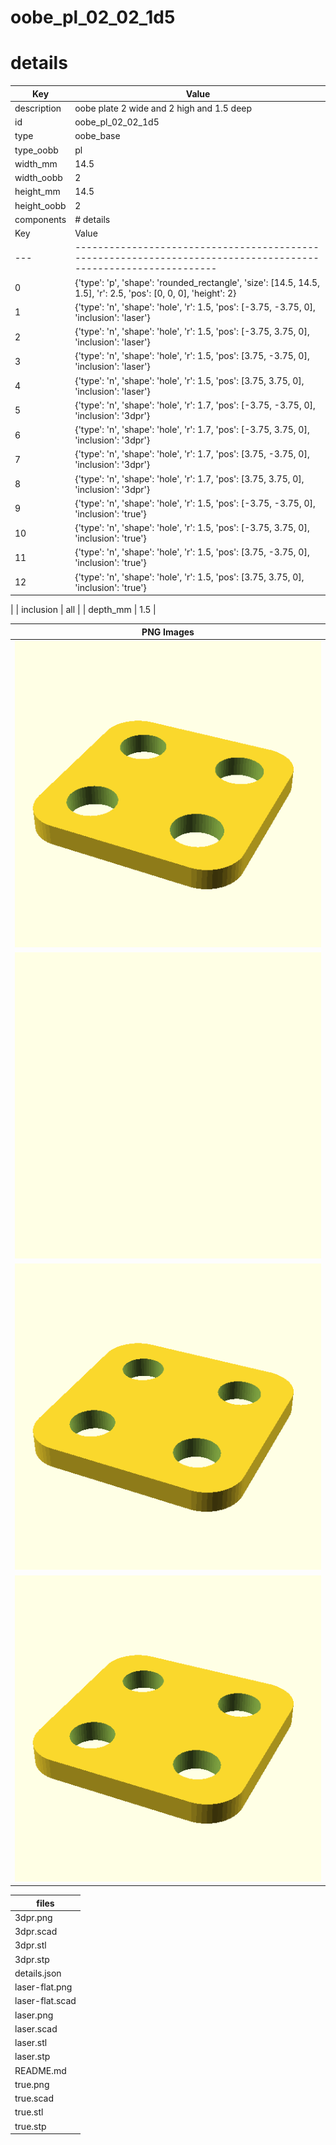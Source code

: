 # oobe_pl_02_02_1d5
# details
| Key         | Value                                                                                                                                                                                                                                                                                                                                                                                                                                                                                                                                                                                                                                                                                                                                                                                                                                                                                                                                                                                                                                                                                                                                                                                                                 |
| ----------- | --------------------------------------------------------------------------------------------------------------------------------------------------------------------------------------------------------------------------------------------------------------------------------------------------------------------------------------------------------------------------------------------------------------------------------------------------------------------------------------------------------------------------------------------------------------------------------------------------------------------------------------------------------------------------------------------------------------------------------------------------------------------------------------------------------------------------------------------------------------------------------------------------------------------------------------------------------------------------------------------------------------------------------------------------------------------------------------------------------------------------------------------------------------------------------------------------------------------- |
| description | oobe plate 2 wide and 2 high and 1.5 deep                                                                                                                                                                                                                                                                                                                                                                                                                                                                                                                                                                                                                                                                                                                                                                                                                                                                                                                                                                                                                                                                                                                                                                             |
| id          | oobe_pl_02_02_1d5                                                                                                                                                                                                                                                                                                                                                                                                                                                                                                                                                                                                                                                                                                                                                                                                                                                                                                                                                                                                                                                                                                                                                                                                     |
| type        | oobe_base                                                                                                                                                                                                                                                                                                                                                                                                                                                                                                                                                                                                                                                                                                                                                                                                                                                                                                                                                                                                                                                                                                                                                                                                             |
| type_oobb   | pl                                                                                                                                                                                                                                                                                                                                                                                                                                                                                                                                                                                                                                                                                                                                                                                                                                                                                                                                                                                                                                                                                                                                                                                                                    |
| width_mm    | 14.5                                                                                                                                                                                                                                                                                                                                                                                                                                                                                                                                                                                                                                                                                                                                                                                                                                                                                                                                                                                                                                                                                                                                                                                                                  |
| width_oobb  | 2                                                                                                                                                                                                                                                                                                                                                                                                                                                                                                                                                                                                                                                                                                                                                                                                                                                                                                                                                                                                                                                                                                                                                                                                                     |
| height_mm   | 14.5                                                                                                                                                                                                                                                                                                                                                                                                                                                                                                                                                                                                                                                                                                                                                                                                                                                                                                                                                                                                                                                                                                                                                                                                                  |
| height_oobb | 2                                                                                                                                                                                                                                                                                                                                                                                                                                                                                                                                                                                                                                                                                                                                                                                                                                                                                                                                                                                                                                                                                                                                                                                                                     |
| components  | # details
| Key | Value                                                                                                           |
| --- | --------------------------------------------------------------------------------------------------------------- |
| 0   | {'type': 'p', 'shape': 'rounded_rectangle', 'size': [14.5, 14.5, 1.5], 'r': 2.5, 'pos': [0, 0, 0], 'height': 2} |
| 1   | {'type': 'n', 'shape': 'hole', 'r': 1.5, 'pos': [-3.75, -3.75, 0], 'inclusion': 'laser'}                        |
| 2   | {'type': 'n', 'shape': 'hole', 'r': 1.5, 'pos': [-3.75, 3.75, 0], 'inclusion': 'laser'}                         |
| 3   | {'type': 'n', 'shape': 'hole', 'r': 1.5, 'pos': [3.75, -3.75, 0], 'inclusion': 'laser'}                         |
| 4   | {'type': 'n', 'shape': 'hole', 'r': 1.5, 'pos': [3.75, 3.75, 0], 'inclusion': 'laser'}                          |
| 5   | {'type': 'n', 'shape': 'hole', 'r': 1.7, 'pos': [-3.75, -3.75, 0], 'inclusion': '3dpr'}                         |
| 6   | {'type': 'n', 'shape': 'hole', 'r': 1.7, 'pos': [-3.75, 3.75, 0], 'inclusion': '3dpr'}                          |
| 7   | {'type': 'n', 'shape': 'hole', 'r': 1.7, 'pos': [3.75, -3.75, 0], 'inclusion': '3dpr'}                          |
| 8   | {'type': 'n', 'shape': 'hole', 'r': 1.7, 'pos': [3.75, 3.75, 0], 'inclusion': '3dpr'}                           |
| 9   | {'type': 'n', 'shape': 'hole', 'r': 1.5, 'pos': [-3.75, -3.75, 0], 'inclusion': 'true'}                         |
| 10  | {'type': 'n', 'shape': 'hole', 'r': 1.5, 'pos': [-3.75, 3.75, 0], 'inclusion': 'true'}                          |
| 11  | {'type': 'n', 'shape': 'hole', 'r': 1.5, 'pos': [3.75, -3.75, 0], 'inclusion': 'true'}                          |
| 12  | {'type': 'n', 'shape': 'hole', 'r': 1.5, 'pos': [3.75, 3.75, 0], 'inclusion': 'true'}                           |
 |
| inclusion   | all                                                                                                                                                                                                                                                                                                                                                                                                                                                                                                                                                                                                                                                                                                                                                                                                                                                                                                                                                                                                                                                                                                                                                                                                                   |
| depth_mm    | 1.5                                                                                                                                                                                                                                                                                                                                                                                                                                                                                                                                                                                                                                                                                                                                                                                                                                                                                                                                                                                                                                                                                                                                                                                                                   |

| PNG Images |
| --- |
| ![3dpr.png](3dpr.png) |
| ![laser-flat.png](laser-flat.png) |
| ![laser.png](laser.png) |
| ![true.png](true.png) |


| files |
| --- |
| 3dpr.png |
| 3dpr.scad |
| 3dpr.stl |
| 3dpr.stp |
| details.json |
| laser-flat.png |
| laser-flat.scad |
| laser.png |
| laser.scad |
| laser.stl |
| laser.stp |
| README.md |
| true.png |
| true.scad |
| true.stl |
| true.stp |
